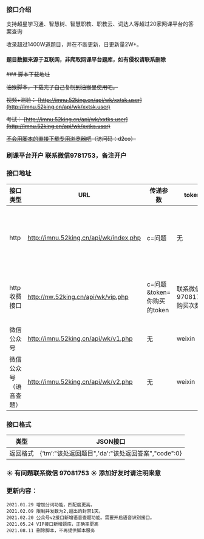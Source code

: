 ### 接口介绍

支持超星学习通、智慧树、智慧职教、职教云、词达人等超过20家网课平台的答案查询

收录超过1400W道题目，并在不断更新，日更新量2W+。

#### 题目数据来源于互联网，非爬取网课平台题库，如有侵权请联系删除

~~### 脚本下载地址~~

~~油猴脚本，下载完了自己复制到油猴里使用吧。~~

~~视频+测验： [http://imnu.52king.cn/api/wk/xxtsk.user](http://imnu.52king.cn/api/wk/xxtsk.user)~~

~~考试： [http://imnu.52king.cn/api/wk/xxtks.user](http://imnu.52king.cn/api/wk/xxtks.user)~~

~~[不会用脚本的直接下载专用浏览器吧](https://cloud.189.cn/t/nqUzMj2mEVFz)（访问码：d2co）~~

### 刷课平台开户 联系微信9781753，备注开户


### 接口地址

|接口类型                   | URL                                    | 传递参数                   |token|调用次数|
| ----------------------- | -------------------------------------- | -------------------------- | --- |-----|
|http                      |http://imnu.52king.cn/api/wk/index.php  |  c=问题                    |无 |本接口每日免费查询5w次|
|http收费接口                      |http://nw.52king.cn/api/wk/vip.php  |  c=问题&token=你购买的token                   |联系微信97081753购买次数  |20元每月/共15W次|
|微信公众号                | http://imnu.52king.cn/api/wk/v1.php    | 无                         | weixin|无限制|
|微信公众号（语音查题）                | http://imnu.52king.cn/api/wk/v2.php    | 无                         | weixin|无限制|
 


### 接口格式

| 类型     | JSON接口                                                     | 
| -------- | ------------------------------------------------------------ |
| 返回格式 | {‘tm’:"该处返回题目",'da':"该处返回答案","code":0} | 



### :sunny: 有问题联系微信 97081753 :sunny: 添加好友时请注明来意

### 更新内容：
    2021.01.29 增加分词功能，匹配度更高。
    2021.02.09 限制并发数为2,超出的封禁1天。
    2021.02.20 公众号v2接口新增语音查题功能。需要开启语音识别接口。
    2021.05.24 VIP接口新增题库，正确率更高
    2021.08.11 删除脚本，不再提供脚本服务
